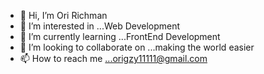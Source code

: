 - 👋 Hi, I’m Ori Richman 
- 👀 I’m interested in ...Web Development
- 🌱 I’m currently learning ...FrontEnd Development
- 💞️ I’m looking to collaborate on ...making the world easier
- 📫 How to reach me ...origzy11111@gmail.com

<!---
Rigzyu/Rigzyu is a ✨ special ✨ repository because its `README.md` (this file) appears on your GitHub profile.
You can click the Preview link to take a look at your changes.
--->
